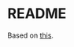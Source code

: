 # README

Based on [this](https://www.thepolyglotdeveloper.com/2019/02/developing-restful-api-golang-mongodb-nosql-database/).
